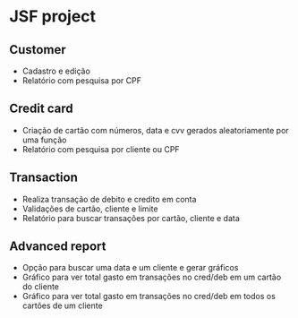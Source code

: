 # JSF project

## Customer
- Cadastro e edição
- Relatório com pesquisa por CPF

## Credit card
- Criação de cartão com números, data e cvv gerados aleatoriamente por uma função
- Relatório com pesquisa por cliente ou CPF

## Transaction
- Realiza transação de debito e credito em conta
- Validações de cartão, cliente e limite
- Relatório para buscar transações por cartão, cliente e data

## Advanced report
- Opção para buscar uma data e um cliente e gerar gráficos
- Gráfico para ver total gasto em transações no cred/deb em um cartão do cliente
- Gráfico para ver total gasto em transações no cred/deb em todos os cartões de um cliente

